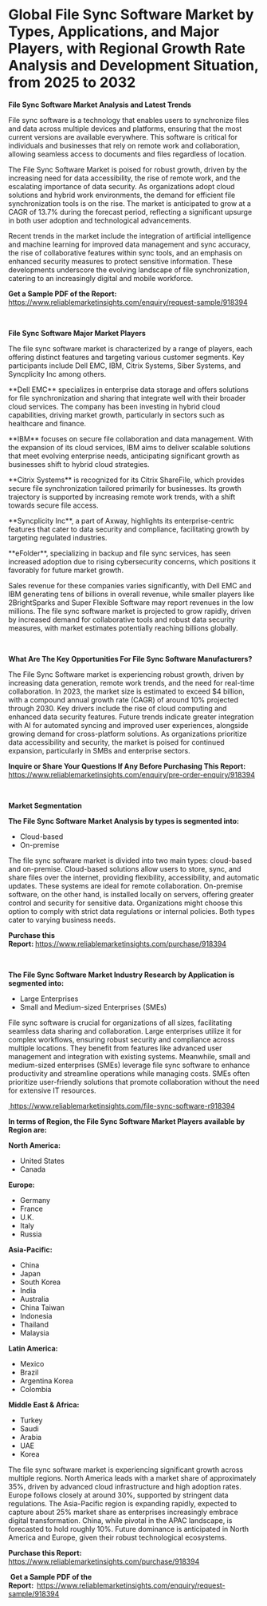 <p><h1>Global File Sync Software Market by Types, Applications, and Major Players, with Regional Growth Rate Analysis and Development Situation, from 2025 to 2032</h1></p><p><strong>File Sync Software Market Analysis and Latest Trends</strong></p>
<p><p>File sync software is a technology that enables users to synchronize files and data across multiple devices and platforms, ensuring that the most current versions are available everywhere. This software is critical for individuals and businesses that rely on remote work and collaboration, allowing seamless access to documents and files regardless of location.</p><p>The File Sync Software Market is poised for robust growth, driven by the increasing need for data accessibility, the rise of remote work, and the escalating importance of data security. As organizations adopt cloud solutions and hybrid work environments, the demand for efficient file synchronization tools is on the rise. The market is anticipated to grow at a CAGR of 13.7% during the forecast period, reflecting a significant upsurge in both user adoption and technological advancements.</p><p>Recent trends in the market include the integration of artificial intelligence and machine learning for improved data management and sync accuracy, the rise of collaborative features within sync tools, and an emphasis on enhanced security measures to protect sensitive information. These developments underscore the evolving landscape of file synchronization, catering to an increasingly digital and mobile workforce.</p></p>
<p><strong>Get a Sample PDF of the Report:&nbsp;</strong> <a href="https://www.reliablemarketinsights.com/enquiry/request-sample/918394?utm_campaign=2535&utm_medium=2&utm_source=Github&utm_content=ia&utm_term=17042025&utm_id=file-sync-software">https://www.reliablemarketinsights.com/enquiry/request-sample/918394</a></p>
<p>&nbsp;</p>
<p><strong>File Sync Software Major Market Players</strong></p>
<p><p>The file sync software market is characterized by a range of players, each offering distinct features and targeting various customer segments. Key participants include Dell EMC, IBM, Citrix Systems, Siber Systems, and Syncplicity Inc among others. </p><p>**Dell EMC** specializes in enterprise data storage and offers solutions for file synchronization and sharing that integrate well with their broader cloud services. The company has been investing in hybrid cloud capabilities, driving market growth, particularly in sectors such as healthcare and finance. </p><p>**IBM** focuses on secure file collaboration and data management. With the expansion of its cloud services, IBM aims to deliver scalable solutions that meet evolving enterprise needs, anticipating significant growth as businesses shift to hybrid cloud strategies.</p><p>**Citrix Systems** is recognized for its Citrix ShareFile, which provides secure file synchronization tailored primarily for businesses. Its growth trajectory is supported by increasing remote work trends, with a shift towards secure file access.</p><p>**Syncplicity Inc**, a part of Axway, highlights its enterprise-centric features that cater to data security and compliance, facilitating growth by targeting regulated industries.</p><p>**eFolder**, specializing in backup and file sync services, has seen increased adoption due to rising cybersecurity concerns, which positions it favorably for future market growth.</p><p>Sales revenue for these companies varies significantly, with Dell EMC and IBM generating tens of billions in overall revenue, while smaller players like 2BrightSparks and Super Flexible Software may report revenues in the low millions. The file sync software market is projected to grow rapidly, driven by increased demand for collaborative tools and robust data security measures, with market estimates potentially reaching billions globally.</p></p>
<p>&nbsp;</p>
<p><strong>What Are The Key Opportunities For File Sync Software Manufacturers?</strong></p>
<p><p>The File Sync Software market is experiencing robust growth, driven by increasing data generation, remote work trends, and the need for real-time collaboration. In 2023, the market size is estimated to exceed $4 billion, with a compound annual growth rate (CAGR) of around 10% projected through 2030. Key drivers include the rise of cloud computing and enhanced data security features. Future trends indicate greater integration with AI for automated syncing and improved user experiences, alongside growing demand for cross-platform solutions. As organizations prioritize data accessibility and security, the market is poised for continued expansion, particularly in SMBs and enterprise sectors.</p></p>
<p><strong>Inquire or Share Your Questions If Any Before Purchasing This Report:</strong> <a href="https://www.reliablemarketinsights.com/enquiry/pre-order-enquiry/918394?utm_campaign=2535&utm_medium=2&utm_source=Github&utm_content=ia&utm_term=17042025&utm_id=file-sync-software">https://www.reliablemarketinsights.com/enquiry/pre-order-enquiry/918394</a></p>
<p>&nbsp;</p>
<p><strong>Market Segmentation</strong></p>
<p><strong>The File Sync Software Market Analysis by types is segmented into:</strong></p>
<p><ul><li>Cloud-based</li><li>On-premise</li></ul></p>
<p><p>The file sync software market is divided into two main types: cloud-based and on-premise. Cloud-based solutions allow users to store, sync, and share files over the internet, providing flexibility, accessibility, and automatic updates. These systems are ideal for remote collaboration. On-premise software, on the other hand, is installed locally on servers, offering greater control and security for sensitive data. Organizations might choose this option to comply with strict data regulations or internal policies. Both types cater to varying business needs.</p></p>
<p><strong>Purchase this Report:&nbsp;</strong><a href="https://www.reliablemarketinsights.com/purchase/918394?utm_campaign=2535&utm_medium=2&utm_source=Github&utm_content=ia&utm_term=17042025&utm_id=file-sync-software">https://www.reliablemarketinsights.com/purchase/918394</a></p>
<p>&nbsp;</p>
<p><strong>The File Sync Software Market Industry Research by Application is segmented into:</strong></p>
<p><ul><li>Large Enterprises</li><li>Small and Medium-sized Enterprises (SMEs)</li></ul></p>
<p><p>File sync software is crucial for organizations of all sizes, facilitating seamless data sharing and collaboration. Large enterprises utilize it for complex workflows, ensuring robust security and compliance across multiple locations. They benefit from features like advanced user management and integration with existing systems. Meanwhile, small and medium-sized enterprises (SMEs) leverage file sync software to enhance productivity and streamline operations while managing costs. SMEs often prioritize user-friendly solutions that promote collaboration without the need for extensive IT resources.</p></p>
<p><a href="https://www.reliablemarketinsights.com/file-sync-software-r918394?utm_campaign=2535&utm_medium=2&utm_source=Github&utm_content=ia&utm_term=17042025&utm_id=file-sync-software">&nbsp;https://www.reliablemarketinsights.com/file-sync-software-r918394</a></p>
<p><strong>In terms of Region, the File Sync Software Market Players available by Region are:</strong></p>
<p>
    <p> <strong> North America: </strong>
        <ul>
            <li>United States</li>
            <li>Canada</li>
        </ul>
        </p> 
    <p> <strong> Europe: </strong>
        <ul>
            <li>Germany</li>
            <li>France</li>
            <li>U.K.</li>
            <li>Italy</li>
            <li>Russia</li>
        </ul>
        </p> 
    <p> <strong> Asia-Pacific: </strong>
        <ul>
            <li>China</li>
            <li>Japan</li>
            <li>South Korea</li>
            <li>India</li>
            <li>Australia</li>
            <li>China Taiwan</li>
            <li>Indonesia</li>
            <li>Thailand</li>
            <li>Malaysia</li>
        </ul>
        </p> 
    <p> <strong> Latin America: </strong>
        <ul>
            <li>Mexico</li>
            <li>Brazil</li>
            <li>Argentina Korea</li>
            <li>Colombia</li>
        </ul>
        </p> 
    <p> <strong> Middle East & Africa: </strong>
        <ul>
            <li>Turkey</li>
            <li>Saudi</li>
            <li>Arabia</li>
            <li>UAE</li>
            <li>Korea</li>
        </ul>
    </p>
    </p>
<p><p>The file sync software market is experiencing significant growth across multiple regions. North America leads with a market share of approximately 35%, driven by advanced cloud infrastructure and high adoption rates. Europe follows closely at around 30%, supported by stringent data regulations. The Asia-Pacific region is expanding rapidly, expected to capture about 25% market share as enterprises increasingly embrace digital transformation. China, while pivotal in the APAC landscape, is forecasted to hold roughly 10%. Future dominance is anticipated in North America and Europe, given their robust technological ecosystems.</p></p>
<p><strong>Purchase this Report: </strong><a href="https://www.reliablemarketinsights.com/purchase/918394?utm_campaign=2535&utm_medium=2&utm_source=Github&utm_content=ia&utm_term=17042025&utm_id=file-sync-software">https://www.reliablemarketinsights.com/purchase/918394</a></p>
<p>&nbsp;<strong>Get a Sample PDF of the Report:&nbsp;&nbsp;</strong><a href="https://www.reliablemarketinsights.com/enquiry/request-sample/918394?utm_campaign=2535&utm_medium=2&utm_source=Github&utm_content=ia&utm_term=17042025&utm_id=file-sync-software">https://www.reliablemarketinsights.com/enquiry/request-sample/918394</a></p>
<p><strong></strong></p>
<p><p></p><p></p><p></p></p>